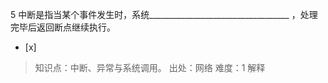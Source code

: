 5
中断是指当某个事件发生时，系统___________________________________ ，处理完毕后返回断点继续执行。
- [x]  

> 知识点：中断、异常与系统调用。
> 出处：网络
> 难度：1
> 解释
